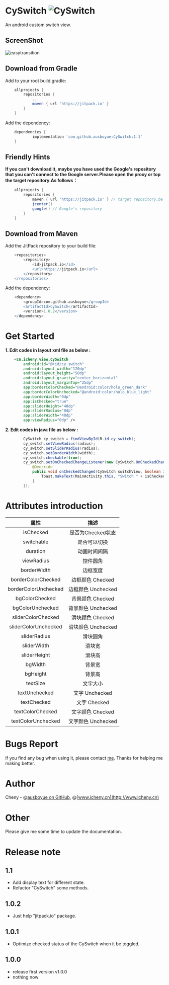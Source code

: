 # CySwitch    ![CySwitch](https://jitpack.io/v/ausboyue/CySwitch.svg)

An android custom switch view.

## ScreenShot
![easytransition](https://github.com/ausboyue/CySwitch/blob/master/art/cy_switch.gif) 

## Download from Gradle

Add to your root build.gradle:
```groovy
    allprojects {
        repositories {
            ...
            maven { url 'https://jitpack.io' }
        }
    }
```

Add the dependency:
```groovy
    dependencies {
            implementation 'com.github.ausboyue:CySwitch:1.1'
    }
```

## Friendly Hints
**If you can't download it, maybe you have used the Google's repository that you can't connect to the Google server.Please open the proxy or top the target repository.As follows：**
```groovy
    allprojects {
        repositories {
            maven { url 'https://jitpack.io' } // target repository,be top
            jcenter()
            google() // Google's repository
        }
    }
```

## Download from Maven

Add the JitPack repository to your build file:
```groovy
    <repositories>
        <repository>
            <id>jitpack.io</id>
            <url>https://jitpack.io</url>
        </repository>
    </repositories>
```

Add the dependency:
```groovy
    <dependency>
        <groupId>com.github.ausboyue</groupId>
        <artifactId>CySwitch</artifactId>
        <version>1.0.2</version>
    </dependency>
```

# Get Started

**1. Edit codes in layout xml file as below :**

```xml
    <cn.icheny.view.CySwitch
        android:id="@+id/cy_switch"
        android:layout_width="120dp"
        android:layout_height="50dp"
        android:layout_gravity="center_horizontal"
        android:layout_marginTop="25dp"
        app:borderColorChecked="@android:color/holo_green_dark"
        app:borderColorUnchecked="@android:color/holo_blue_light"
        app:borderWidth="0dp"
        app:isChecked="true"
        app:sliderHeight="40dp"
        app:sliderRadius="0dp"
        app:sliderWidth="40dp"
        app:viewRadius="0dp" />
```

**2. Edit codes in java file as below :**
```java
        CySwitch cy_switch = findViewById(R.id.cy_switch);
        cy_switch.setViewRadius(radius);
        cy_switch.setSliderRadius(radius);
        cy_switch.setBorderWidth(width);
        cy_switch.checkable(true);
        cy_switch.setOnCheckedChangeListener(new CySwitch.OnCheckedChangeListener() {
            @Override
            public void onCheckedChanged(CySwitch switchView, boolean isChecked) {
                Toast.makeText(MainActivity.this, "Switch " + isChecked, Toast.LENGTH_SHORT).show();
            }
        });
```

# Attributes introduction

属性|描述
:-:|:-:
isChecked|是否为Checked状态
switchable|是否可以切换
duration|动画时间间隔
viewRadius|控件圆角
borderWidth|边框宽度
borderColorChecked|边框颜色 Checked
borderColorUnchecked|边框颜色  Unchecked
bgColorChecked|背景颜色 Checked
bgColorUnchecked|背景颜色 Unchecked
sliderColorChecked|滑块颜色 Checked
sliderColorUnchecked|滑块颜色 Unchecked
sliderRadius|滑块圆角
sliderWidth|滑块宽
sliderHeight|滑块高
bgWidth|背景宽
bgHeight|背景高
textSize|文字大小
textUnchecked|文字 Unchecked
textChecked|文字 Checked
textColorChecked|文字颜色 Checked
textColorUnchecked|文字颜色 Unchecked

# Bugs Report

If you find any bug when using it, please contact [me](mailto:ausboyue@qq.com). Thanks for helping me making better.

# Author

Cheny - @[ausboyue on GitHub](https://github.com/ausboyue/), @[www.icheny.cn](http://www.icheny.cn)

# Other

Please give me some time to update the documentation.

# Release note

## 1.1
 - Add display text for different state.
 - Refactor "CySwitch" some methods.

## 1.0.2
 - Just help "jitpack.io" package.

## 1.0.1
 - Optimize checked status of the CySwitch when it be toggled.

## 1.0.0
 - release first version v1.0.0 
 - nothing now
